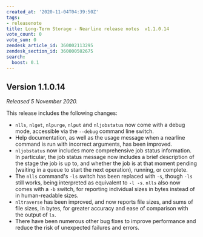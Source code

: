 ```yaml
---
created_at: '2020-11-04T04:39:50Z'
tags:
- releasenote
title: Long-Term Storage - Nearline release notes  v1.1.0.14
vote_count: 0
vote_sum: 0
zendesk_article_id: 360002113295
zendesk_section_id: 360000502675
search:
  boost: 0.1
---
```


## Version 1.1.0.14

*Released 5 November 2020.*

This release includes the following changes:

-   `nlls`, `nlget`, `nlpurge`, `nlput` and `nljobstatus` now come with
    a debug mode, accessible via the `--debug` command line switch.
-   Help documentation, as well as the usage message when a nearline
    command is run with incorrect arguments, has been improved.
-   `nljobstatus` now includes more comprehensive job status
    information. In particular, the job status message now includes a
    brief description of the stage the job is up to, and whether the job
    is at that moment pending (waiting in a queue to start the next
    operation), running, or complete.
-   The `nlls` command's `-ls` switch has been replaced with `-s`,
    though `-ls` still works, being interpreted as equivalent to
    `-l -s`. `nlls` also now comes with a `-b` switch, for reporting
    individual sizes in bytes instead of in human-readable sizes.
-   `nltraverse` has been improved, and now reports file sizes, and sums
    of file sizes, in bytes, for greater accuracy and ease of comparison
    with the output of `ls`.
-   There have been numerous other bug fixes to improve performance and
    reduce the risk of unexpected failures and errors.
